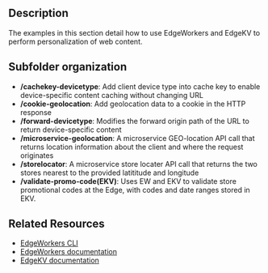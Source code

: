## Description
The examples in this section detail how to use EdgeWorkers and EdgeKV to perform personalization of web content.

## Subfolder organization
* **/cachekey-devicetype**: Add client device type into cache key to enable device-specific content caching without changing URL
* **/cookie-geolocation**: Add geolocation data to a cookie in the HTTP response
* **/forward-devicetype**: Modifies the forward origin path of the URL to return device-specific content 
* **/microservice-geolocation**: A microservice GEO-location API call that returns location information about the client and where the request originates
* **/storelocator**: A microservice store locater API call that returns the two stores nearest to the provided latititude and longitude  
* **/validate-promo-code(EKV)**: Uses EW and EKV to validate store promotional codes at the Edge, with codes and date ranges stored in EKV. 


## Related Resources
- [EdgeWorkers CLI](https://developer.akamai.com/cli/packages/edgeworkers.html)
- [EdgeWorkers documentation](https://techdocs.akamai.com/edgeworkers/docs)
- [EdgeKV documentation](https://techdocs.akamai.com/edgekv/docs)
